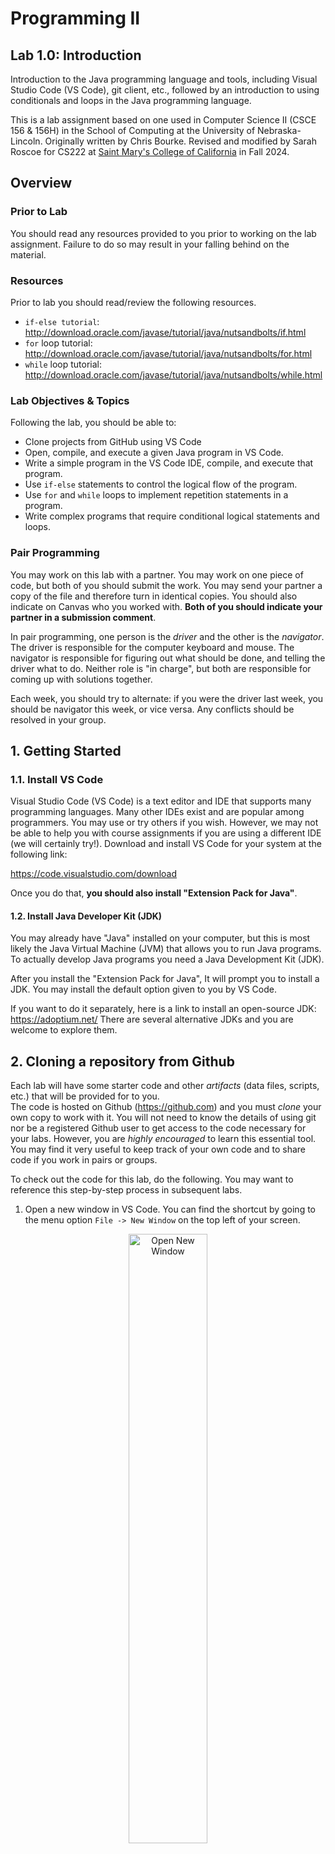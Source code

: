 # Programming II
## Lab 1.0: Introduction
Introduction to the Java programming language and tools, including Visual Studio Code (VS Code), git client, etc., followed by an introduction to using conditionals and loops in the Java programming language.

This is a lab assignment based on one used in Computer Science II (CSCE 156 & 156H) in the School of Computing
at the University of Nebraska-Lincoln. 
Originally written by Chris Bourke. Revised and modified by Sarah Roscoe for CS222 at [Saint Mary's College of California](https://www.stmarys-ca.edu/) in Fall 2024. 

## Overview

### Prior to Lab

You should read any resources provided to you prior to working on the lab assignment. Failure to do so may result in your falling behind on the material.


### Resources
Prior to lab you should read/review the following resources.
* `if-else tutorial`:
http://download.oracle.com/javase/tutorial/java/nutsandbolts/if.html
* `for` loop tutorial:
http://download.oracle.com/javase/tutorial/java/nutsandbolts/for.html
* `while` loop tutorial:
http://download.oracle.com/javase/tutorial/java/nutsandbolts/while.html


### Lab Objectives & Topics
Following the lab, you should be able to:
* Clone projects from GitHub using VS Code
* Open, compile, and execute a given Java program in VS Code.
* Write a simple program in the VS Code IDE, compile, and 
  execute that program.
* Use `if-else` statements to control the logical flow of the
  program.
* Use `for` and `while` loops to implement repetition statements in a
  program.
* Write complex programs that require conditional logical statements
  and loops.

### Pair Programming

You may work on this lab with a partner. You may work on one piece of code, but both of you should submit the work. You may send your partner a copy of the file and therefore turn in identical copies. You should also indicate on Canvas who you worked with. **Both of you should indicate your partner in a submission comment**. 

In pair programming, one person is the *driver* and the other is the *navigator*. The driver is responsible for the computer keyboard and mouse. The navigator is responsible for figuring out what should be done, and telling the driver what to do. Neither role is "in charge", but both are responsible for coming up with solutions together. 

Each week, you should try to alternate: if you were the driver last week, you should be navigator this week, or vice versa. Any conflicts should be resolved in your group. 

## 1. Getting Started

### 1.1. Install VS Code
Visual Studio Code (VS Code) is a text editor and IDE that supports many programming languages. 
Many other IDEs exist and are popular among programmers. You may use or try others if you wish. However, we may not be able to help you with course assignments if you are using a different IDE (we will certainly try!). Download and install VS Code for your system at the following link: 

https://code.visualstudio.com/download 

Once you do that, **you should also install  "Extension Pack for Java"**.

#### 1.2. Install Java Developer Kit (JDK)
You may already have "Java" installed on your computer, but this
is most likely the Java Virtual Machine (JVM) that allows you to
run Java programs.  To actually develop Java programs you need a
Java Development Kit (JDK). 

After you install the "Extension Pack for Java", It will prompt you to install a JDK. 
You may install the default option given to you by VS Code. 

If you want to do it separately, here is a link to install an open-source JDK:
https://adoptium.net/
There are several alternative JDKs and you are welcome to explore them.

## 2. Cloning a repository from Github
Each lab will have some starter code and other *artifacts* 
(data files, scripts, etc.) that will be provided for to you.  
The code is hosted on Github (https://github.com) and you must 
*clone* your own copy to work with it.  You will not need to 
know the details of using git nor be a registered Github user 
to get access to the code necessary for your labs.  However, 
you are *highly encouraged* to learn this essential tool.  
You may find it very useful to keep track of your own code 
and to share code if you work in pairs or groups.  

To check out the code for this lab, do the following.  You may 
want to reference this step-by-step process in subsequent labs.

1. Open a new window in VS Code. You can find the shortcut by going to the menu option `File -> New Window` on the top left of your screen. 
<p align="center">
<img src="images/newwindow.png" alt="Open New Window" width="50%"/>
</p>  

2. Click on the "Source Control" tab on the left hand side of VS Code. 

<p align="center">
<img src="images/sourcecontrol.png" alt="Source Control" width=40/>
</p>  

3. Then click "Clone Repository".

<p align="center">
<img src="images/clonerepo.png" alt="Clone Repository" width="50%"/>
</p>  

If this option does not appear, it may prompt you to install Git. Do so, then return to this step.

4. Copy/paste or type the URL into the text box that appears:

https://github.com/sroscoe2/CS222-Lab01/

<p align="center">
<img src="images/reponame.png" alt="Provide repository URL" width="1000%"/>
</p>  

5. Choose the directory where you want your project to be saved. **The default option may not be ideal.** You should save the project in the same overall directory as your other Java projects for this class.

6. Click "Open" and provide access, trust the authors, etc. 

7. Return to the "Explorer" view (with a file image on the left sidebar) to return to the code.

## 3. How to do things in Java
## 3.1. Running and Editing Programs
### 3.1.1 Running a Program

You will now edit an existing
project's code  to get used to VS Code.

1. Expand the `src` directory. Here, we have a *package* named `main` and a package named `test`. Java classes are organized in a hierarchy of packages to group similar or related code together. Packages correspond to actual directories (folders) on your computer.

2. Expand the `main` package to find several *classes*. All code in Java is a class or part of a class. Other languages may allow global variables or functions without an object or class; not so in Java. 

3. Click on the `StatisticsDemo` class to open it in the VS Code editor. This class contains a main method, `public static void main(String args[])`
In Java, classes are executable only if a main method is defined.  
Classes without a `main` method can be used by other classes, but 
they cannot be run by themselves as an entry point for the Java 
Virtual Machine (JVM).

4. Click on the play button on the left hand column (Run and Debug), then click on the big button labeled "Run and Debug". 

<p align="center">
<img src="images/runAndDebug.png" alt="Run and Debug" width="50%"/>
</p>  

5. The output for this program will appear in the "Terminal" tab at the bottom of your screen.

6. Click on the "Terminal" tab and enter the input as specified.

<p align="center">
<img src="images/terminal.png" alt="Terminal" width="100%"/>
</p>  

NOTE: If you ever close the terminal, you can open it again by pressing `` ctrl + ` `` (backtick, found above the `tab` key).  Alternatively, you can use the top menu `View -> Terminal` option to open it again. 

### 3.1.2 Completing the Statistics Program

Though the program runs, it does not output correct answers.  You 
will need to modify these classes to complete the program.

1. Implement the `getMax()` method in the `Statistics` class.  Use the 
`getMin()`	method for directions on syntax.
2. Implement the `getSum()` method in the `Statistics` class.  Use the 
other methods for direction on syntax.
3. Rerun the program to verify that it now works.

### 3.1.3 Modifying the Statistics Program

The program you've completed is interactive in that it prompts the 
user for input.  You will now change the program to instead use *command 
line arguments* to read in the list of numbers directly from the command 
line.

Command line arguments are available to your main method through 
the `args` array of Strings.  The size of this array 
can be obtained by using `args.length` which is an
integer.  Modify the code of `StatisticsDemo.java` to iterate through this array and convert 
the arguments to integers. You should first comment out with `/*` and `*/` lines 17 through 31. Then replace its function using the following snippet of code:

```java
int[] array = new int[args.length];
for(int i=0; i<args.length; i++) {
  array[i] = Integer.parseInt(args[i]);
}
```

The *command line* may not be apparent as you are using an IDE.  
However, it is still available to you.  Instead of clicking the "Play" 
button to run your program, click the link in the "Run and Debug" tabs to create a `launch.json` file. 
You will see several lists of configurations in curly brackets, one for each Java file in the project. Navigate to the list that contains `"mainClass": "main.StatisticsDemo",`. 



*Add a comma to the final configuration line in that list*, then add a new line that says "args":"[NUMBERS]", where `[NUMBERS]` is replaced by a list of space-delimited numbers, such as "5 12 502 6723 34".

Example line:

`"args":"5 12 502 6723 34"`


Save the JSON file. 
The "Run and Debug" menu has changed, and now there is a dropdown list next to the play button at the top. Select `StatisticsDemo`, then click the play button to run your code. 




## 4. IDE Orientation

Now we will review some functionality that VS Code provides. 

### 4.1 Using External Libraries

No man is an island.  Good code depends on selecting and (re)using 
standard libraries whenever possible so that you are not continually 
reinventing the wheel.  This activity will familiarize you with how 
to import and use an external Java library.  Java libraries are 
usually packaged into JAR *J*ava *AR*chive files which contain a 
collection of compiled class files and other resources necessary 
to use the library.

1. There may be compilation errors in the `Birthday.java` 
file.  This is because this class uses other classes that are not 
available in the standard Java Development Kit (JDK).  It instead 
uses classes from the Joda-Time library; a library of useful classes 
and utilities for dealing with dates, times, intervals, durations, etc.
2. The JAR file, `joda-time-2.0.jar` has been included in the project 
in the `lib` folder.  External libraries are usually kept in a hierarchy 
of folders like this (you can create your own folders by right-clicking 
the project and selecting "New Folder", or clicking the plus button at the top by a picture of a folder).
3. *If there are compilation errors in `Birthday.java`*, open the "JAVA PROJECTS" menu at the bottom of the Explorer view. 
4. Scroll down to "Referenced Libraries", and click the plus button. 
5. Navigate to the `joda-time-2.0.jar` file and select it. 
6. Run `Birthday.java` to see if the errors have gone away. 


### 4.2 Cleaning Up

Though the syntax errors should now be resolved, the code isn't pretty
making it difficult to read and understand.  VS Code provides a built-in
code formatter functionality.  Typically if you write good code to begin
with it will automatically provide consistent indentation and other 
stylistic features.  It is best practice to get in the habit of writing 
good, clean code automatically.  However, if you need to clean up a file 
in one shot you can do use the auto-formatter feature.  

* On Windows: press `shift+alt+f` to reformat the code
* On Mac: press `option+shift+f` to reformat the code

Another issue with the code is that it is using `lower_underscore_casing` 
for some of its variables.  Change the variable names to the preferred 
`lowerCamelCasing` convention in Java.  You could do this manually but 
a neat trick that most IDEs provide is as follows.

1. Highlight the variable name (any instance will do)
2. Right click and select `Rename Symbol`.
3. Type the new variable name and hit enter and it will automatically 
be changed for all instances!  

Finally, every *non-trivial* class and method should have documentation.
In Java, it is standard to use doc-style or "javadoc" comments.  Look
at the `Statistics.java` file again to see the format for these style of comments.
Add documentation to this file to complete it.

### 4.3 Finishing The Program

Though the program should have no syntax errors, if you run it, no 
output will be displayed.  You need to complete the program as follows.

1. For the variables, name, month, date, and year, enter your own 
information (your name and your birthday)
2. Add appropriate code (using `System.out.println()`) which prints 
to the standard output a full line, a greeting similar to the following. 
`Greetings, NAME.  Today you are XX years, XX months, and XX days old.`
Of course, the placeholders should be replaced with variable values.  
In Java, variable values can be concatenated with strings using the `+` 
(plus) operator.
3. Add a conditional statement that, if today is the user's birthday 
will output `Happy Birthday`.  If it is not the user's birthday, output 
`Your friends have XX shopping days until your next birthday`
again with an appropriate variable value.


# Part 2

## 5. Conditionals & Loops

Java provides standard control structures for conditionals and
repetition. Specifically, Java provides the usual `if-else`
statements as well as `for` and `while` loops. The syntax for these
control structures should look familiar.  Some examples:

```java
if(x > 0) {
  //DO SOMETHING
} else if(x < 0) {
  //DO SOMETHING ELSE
} else {
  //OTHERWISE
}

for(int i=0; i<n; i++) {
  //DO SOMETHING
}

int i = 0;
while(i < n) {
  //DO SOMETHING
  i++;
}
```

In addition, Java provides a foreach-loop, also referred to as an
*enhanced for-loop*, for iterating over collections or elements in an 
array.  This feature is mostly for convenience.  The following example
demonstrates how to use this loop.

```java
String arr[] = new String[10];
...
for(String s : arr) {
  System.out.println(s); 
}
```

An enhanced for-loop can be used for `Set` and `List` collections.

## 6. Activities 

### 6.1 Sum of Natural Numbers

Natural numbers are the usual counting numbers; 1, 2, 3, ... In this
exercise you will write several loops to compute the sum of natural
numbers 1 thru `n` where `n` is read from the command line. You will
also write an enhanced for-loop to iterate over an array and process
data.

1.  Open the `Natural.java` source file. The code to read in `n` has been
    provided for you. An array mapping integer values 1 thru 10 to text
    values has also been created for you.

2. Add a command-line argument for the `Natural` file in `launch.json`. 

3.  Write a `for`-loop and a `while`-loop in the relevant methods to
    compute the sum of natural numbers 1 thru `n` and return the 
    result.  In the `main` method call your methods and output 
    the result.  
    
4.  Write a an enhanced for-loop to iterate over the elements of the `zeroToTen`
    array. As you iterate over the elements, concatenate each
    string, delimited by a single space to a result string and print the
    result at the end of the loop. Your result should look something
    like the following:
    
    `zero + one + two + three + four + five + six + seven + eight + nine + ten = 55`

### 6.2 Child Tax Credit

When filing for federal taxes, a credit is given to tax payers with
dependent children according to the following rules. The first dependent
child younger than 18 is worth a $1,000.00 credit. Each dependent child
younger than 18 after the first child is worth a $500 tax credit each.
You will complete a Java program to output a table of dependent
children, how much each contributes to a tax credit, and a total child
tax credit. Your table should look something like the following.

```text
Child           Amount
Tommy (14)      $1000.00
Richard (12)    $500.00
Harold (21)     $0.00
Total Credit:   $1500.00
```

1.  Open the `Child.java` and `ChildCredit.java` source files

2.  The `Child` class has already been implemented for you. Note how the 
    `Child` class is used.  Several instances of children have been created 
    and placed into a `List`.

    Similar to an array, a `List` stores elements using 0-indexing. Each one
    can be accessed using the `get` method. For example, `kids.get(i)` gets 
    the i-th kid.  You could also use an *enhanced for loop* to iterate over 
    the elements in the `List`.

3.  Implement the `produceReport` method to compute the child tax credit(s)
    and output a table similar to the one above.  Your method should return
    the grand total of the credit.  
    
    Each child is an *instance* of the `Child` class. Each instance has its own
    variables so that each child can be a different age. To get a
    particular child’s age, you can use a *getter* method. For example,
    to get the age of `tom` you can use the syntax, `tom.getAge()`

### Advanced Activity (Optional)

Use the `String.format()` method to reformat the output of the Child Tax 
Credit program to print every piece of data in its own column.


## 7. Testing, Submitting, & Grading your lab

### 7.1 Testing

Every lab will come with a collection of test files that contain 
a suite of *unit tests* using the JUnit testing framework.  Before
you submit your lab, you should run these tests locally to verify 
that your code is correct.  

1. Open the `StatisiticsTests.java` source file in the `src/test`
source folder.  This file contains several unit tests written using
JUnit *annotations*.  You are encouraged to explore how these tests
are written and work and to even add your own tests but otherwise, 
the file is complete.
2. Run the test suite by clicking on the icon to the left of the line that says `public class StatisticsTests`. If there are failed tests, you will need to click "Continue" or "Always Continue" in a VS Code popup. You may view the JUnit report in a "Test Results" tab in your console at the bottom of the screen. This will detail which test cases pass and
which fail along with expected output and the actual output (for 
failed test cases).  
3. Address any issues or failing tests by debugging your code and 
rerun the test suite until all tests pass.

When all test cases pass, you will get 100% on that assignment. If a portion of your test cases do not pass, the portion of failed tests will be subtracted from your assignment grade. 

### 7.2 Submitting
When you are done with the assignment, submit it to Canvas. You should zip your *entire* project file, and then submit the zip file to Canvas. *Do not submit only .java files to Canvas.*

1. Reveal your project in the file explorer. Right-click any file, then select "Reveal in Finder" (Mac) or "Reveal in File Explorer" (Windows).
2. Go one level up with `cmd+up` (Mac) or `alt+up` (Windows) until you see the folder called `CS222-Lab01`.
3. Right click on the folder and click "Compress" (Mac) or "Send to -> Compressed (zipped) folder" (Windows).
4. Name the resultant zip file `CS222-Lab01smc1` where `smc1` is YOUR SMC username.
5. Open a browser to https://stmarys-ca.instructure.com/ 
6. Login and select our course. 
7. Navigate to the "Lab 1" assignment and click on it. 
8. Hand in the following file:
* CS222-Lab01.zip

You can either click to upload files from your file explorer, or you can drag-and-drop the files. 
You 
will be able to re-handin the project as many times as you want up 
until the due date.
